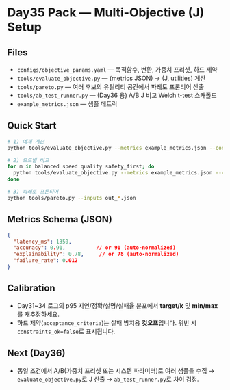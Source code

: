 # Day35 Pack — Multi-Objective (J) Setup

## Files
- `configs/objective_params.yaml` — 목적함수, 변환, 가중치 프리셋, 하드 제약
- `tools/evaluate_objective.py` — (metrics JSON) → (J, utilities) 계산
- `tools/pareto.py` — 여러 후보의 유틸리티 공간에서 파레토 프론티어 산출
- `tools/ab_test_runner.py` — (Day36 용) A/B J 비교 Welch t-test 스캐폴드
- `example_metrics.json` — 샘플 메트릭

## Quick Start
```bash
# 1) 예제 계산
python tools/evaluate_objective.py --metrics example_metrics.json --config configs/objective_params.yaml --weight_preset balanced

# 2) 모드별 비교
for m in balanced speed quality safety_first; do
  python tools/evaluate_objective.py --metrics example_metrics.json --config configs/objective_params.yaml --weight_preset $m > out_$m.json
done

# 3) 파레토 프론티어
python tools/pareto.py --inputs out_*.json
```

## Metrics Schema (JSON)
```json
{
  "latency_ms": 1350,
  "accuracy": 0.91,          // or 91 (auto-normalized)
  "explainability": 0.78,     // or 78 (auto-normalized)
  "failure_rate": 0.012
}
```

## Calibration
- Day31~34 로그의 p95 지연/정확/설명/실패율 분포에서 **target/k** 및 **min/max**를 재추정하세요.
- 하드 제약(`acceptance_criteria`)는 실패 방지용 **컷오프**입니다. 위반 시 `constraints_ok=false`로 표시됩니다.

## Next (Day36)
- 동일 조건에서 A/B(가중치 프리셋 또는 시스템 파라미터)로 여러 샘플을 수집 → `evaluate_objective.py`로 J 산출 → `ab_test_runner.py`로 차이 검정.
```
